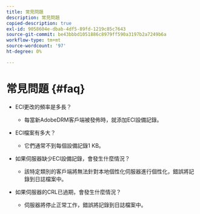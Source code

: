 ```yaml
---
title: 常見問題
description: 常見問題
copied-description: true
exl-id: 9058604e-dbab-4df5-89fd-1219c85c7643
source-git-commit: be43bbbd1051886c8979ff590a3197b2a7249b6a
workflow-type: tm+mt
source-wordcount: '97'
ht-degree: 0%

---
```


# 常見問題 {#faq}

* ECI更改的頻率是多長？
   * 每當新AdobeDRM客戶端被發佈時，就添加ECI設備記錄。

* ECI檔案有多大？
   * 它們通常不到每個設備記錄1 KB。

* 如果伺服器缺少ECI設備記錄，會發生什麼情況？
   * 該特定類別的客戶端將無法針對本地個性化伺服器進行個性化，錯誤將記錄到日誌檔案中。

* 如果伺服器的CRL已過期，會發生什麼情況？
   * 伺服器將停止正常工作，錯誤將記錄到日誌檔案中。
